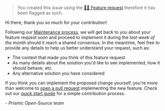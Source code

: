 > You created this issue using the [🙋‍♀️ Feature request](./new?assignees=&labels=enhancement&template=feature_request.md&title=) therefore it has been flagged as such.

Hi there, thank you so much for your contribution!

Following our [Maintenance process](../blob/HEAD/CONTRIBUTING.md#maintaining), we will get back to you about your feature request soon and proceed to implement it during the _last week of the month_ should it reach a shared consensus. In the meantime, feel free to provide any details to help us better understand your request, such as:

- The context that made you think of this feature request
- As many details about the solution you'd like to see implemented, how it should behave, etc.
- Any alternative solution you have considered

If you think you can implement the proposed change yourself, you're more than welcome to [open a pull request](../pulls) implementing the new feature. Check out our [quick start guide](../blob/HEAD/CONTRIBUTING.md#quick-start) for a simple contribution process.

_- Prismic Open-Source team_
